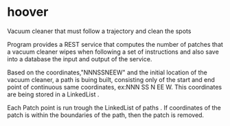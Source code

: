 # hoover
Vacuum cleaner that must follow a trajectory and clean the spots


Program provides a REST service that computes the number of patches that a vacuum cleaner wipes when following a set of instructions and also save into a database the input and output of the service.

Based on the coordinates,"NNNSSNEEW" and the initial location of the vacuum cleaner, a path is buing built, consisting only of the start and end point of continuous same coordinates, ex:NNN SS N EE W. This coordinates are being stored in a LinkedList . 

Each Patch point is run trough the LinkedList of paths . If coordinates of the patch is within the boundaries of the path, then the patch is removed.
